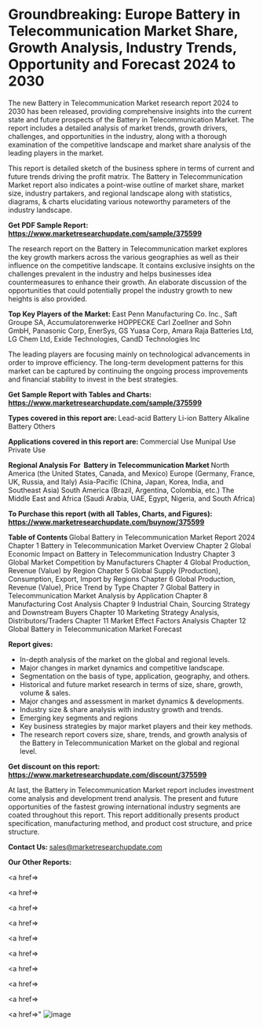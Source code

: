 # Groundbreaking: Europe Battery in Telecommunication Market Share, Growth Analysis, Industry Trends, Opportunity and Forecast 2024 to 2030

The new Battery in Telecommunication Market research report 2024 to 2030 has been released, providing comprehensive insights into the current state and future prospects of the Battery in Telecommunication Market. The report includes a detailed analysis of market trends, growth drivers, challenges, and opportunities in the industry, along with a thorough examination of the competitive landscape and market share analysis of the leading players in the market.

This report is detailed sketch of the business sphere in terms of current and future trends driving the profit matrix. The Battery in Telecommunication Market report also indicates a point-wise outline of market share, market size, industry partakers, and regional landscape along with statistics, diagrams, &amp; charts elucidating various noteworthy parameters of the industry landscape.

<strong><b>Get PDF Sample Report: <a href=https://www.marketresearchupdate.com/sample/375599>https://www.marketresearchupdate.com/sample/375599</a></b></strong>

The research report on the Battery in Telecommunication market explores the key growth markers across the various geographies as well as their influence on the competitive landscape. It contains exclusive insights on the challenges prevalent in the industry and helps businesses idea countermeasures to enhance their growth. An elaborate discussion of the opportunities that could potentially propel the industry growth to new heights is also provided.

<strong><b>Top Key Players of the Market:
</b></strong>East Penn Manufacturing Co. Inc., Saft Groupe SA, Accumulatorenwerke HOPPECKE Carl Zoellner and Sohn GmbH, Panasonic Corp, EnerSys, GS Yuasa Corp, Amara Raja Batteries Ltd, LG Chem Ltd, Exide Technologies, CandD Technologies Inc<strong><b>
</b></strong>

The leading players are focusing mainly on technological advancements in order to improve efficiency. The long-term development patterns for this market can be captured by continuing the ongoing process improvements and financial stability to invest in the best strategies.

<strong><b>Get Sample Report with Tables and Charts: <a href=https://www.marketresearchupdate.com/sample/375599>https://www.marketresearchupdate.com/sample/375599</a></b></strong>

<strong><b>Types covered in this report are:
</b></strong>Lead-acid Battery
Li-ion Battery
Alkaline Battery
Others<strong><b>
</b></strong>

<strong><b>Applications covered in this report are:
</b></strong>Commercial Use
Munipal Use
Private Use<strong><b>
</b></strong>

<strong><b>Regional Analysis For  Battery in Telecommunication Market</b></strong><strong><b>
</b></strong>North America (the United States, Canada, and Mexico)
Europe (Germany, France, UK, Russia, and Italy)
Asia-Pacific (China, Japan, Korea, India, and Southeast Asia)
South America (Brazil, Argentina, Colombia, etc.)
The Middle East and Africa (Saudi Arabia, UAE, Egypt, Nigeria, and South Africa)

<strong><b>To Purchase this report (with all Tables, Charts, and Figures): <a href=https://www.marketresearchupdate.com/buynow/375599>https://www.marketresearchupdate.com/buynow/375599</a></b></strong>

<strong><b>Table of Contents</b></strong><strong><b>
</b></strong>Global Battery in Telecommunication Market Report 2024
Chapter 1 Battery in Telecommunication Market Overview
Chapter 2 Global Economic Impact on Battery in Telecommunication Industry
Chapter 3 Global Market Competition by Manufacturers
Chapter 4 Global Production, Revenue (Value) by Region
Chapter 5 Global Supply (Production), Consumption, Export, Import by Regions
Chapter 6 Global Production, Revenue (Value), Price Trend by Type
Chapter 7 Global Battery in Telecommunication Market Analysis by Application
Chapter 8 Manufacturing Cost Analysis
Chapter 9 Industrial Chain, Sourcing Strategy and Downstream Buyers
Chapter 10 Marketing Strategy Analysis, Distributors/Traders
Chapter 11 Market Effect Factors Analysis
Chapter 12 Global Battery in Telecommunication Market Forecast

<strong><b>Report gives:</b></strong>

- In-depth analysis of the market on the global and regional levels.
- Major changes in market dynamics and competitive landscape.
- Segmentation on the basis of type, application, geography, and others.
- Historical and future market research in terms of size, share, growth, volume &amp; sales.
- Major changes and assessment in market dynamics &amp; developments.
- Industry size &amp; share analysis with industry growth and trends.
- Emerging key segments and regions
- Key business strategies by major market players and their key methods.
- The research report covers size, share, trends, and growth analysis of the Battery in Telecommunication Market on the global and regional level.

<strong><b>Get discount on this report: <a href=https://www.marketresearchupdate.com/discount/375599>https://www.marketresearchupdate.com/discount/375599</a></b></strong>

At last, the Battery in Telecommunication Market report includes investment come analysis and development trend analysis. The present and future opportunities of the fastest growing international industry segments are coated throughout this report. This report additionally presents product specification, manufacturing method, and product cost structure, and price structure.

<strong><b>Contact Us:
</b></strong>sales@marketresearchupdate.com

<strong>Our Other Reports:</strong>

<a href=></a>

<a href=></a>

<a href=></a>

<a href=></a>

<a href=></a>

<a href=></a>

<a href=></a>

<a href=></a>

<a href=></a>

<a href=></a>"
![image](https://github.com/Gayatrikarjule/Market-Analysis-360/assets/97346546/39c88b97-b67d-40a5-b89f-5727c5125f3b)
